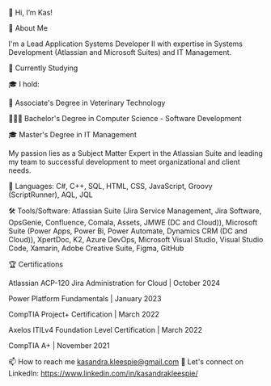 👋 Hi, I’m Kas!


🚀 About Me

I'm a Lead Application Systems Developer II with expertise in Systems Development (Atlassian and Microsoft Suites) and IT Management.


📜 Currently Studying



🎓 I hold:

🐾 Associate's Degree in Veterinary Technology

👩🏻‍💻 Bachelor's Degree in Computer Science - Software Development

🎓 Master's Degree in IT Management


My passion lies as a Subject Matter Expert in the Atlassian Suite and leading my team to successful development to meet organizational and client needs.

🚀 Languages: C#, C++, SQL, HTML, CSS, JavaScript, Groovy (ScriptRunner), AQL, JQL

🛠 Tools/Software: Atlassian Suite (Jira Service Management, Jira Software, OpsGenie, Confluence, Comala, Assets, JMWE (DC and Cloud)), Microsoft Suite (Power Apps, Power Bi, Power Automate, Dynamics CRM (DC and Cloud)), XpertDoc, K2, Azure DevOps, Microsoft Visual Studio, Visual Studio Code, Xamarin, Adobe Creative Suite, Figma, GitHub


🏆 Certifications

Atlassian ACP-120 Jira Administration for Cloud | October 2024

Power Platform Fundamentals | January 2023

CompTIA Project+ Certification | March 2022

Axelos ITILv4 Foundation Level Certification | March 2022

CompTIA A+ | November 2021


📫 How to reach me kasandra.kleespie@gmail.com
👀 Let's connect on LinkedIn: https://www.linkedin.com/in/kasandrakleespie/

